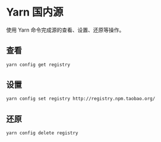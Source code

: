 # Yarn 国内源

使用 Yarn 命令完成源的查看、设置、还原等操作。

## 查看

``` bash
yarn config get registry
```

## 设置

``` bash
yarn config set registry http://registry.npm.taobao.org/
```

## 还原

``` bash
yarn config delete registry
```
